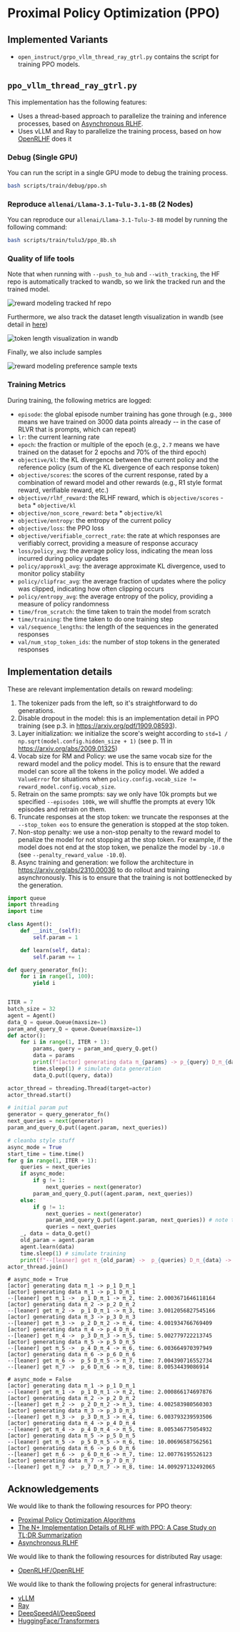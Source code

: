 # Proximal Policy Optimization (PPO)



## Implemented Variants

- `open_instruct/grpo_vllm_thread_ray_gtrl.py` contains the script for training PPO models.



## `ppo_vllm_thread_ray_gtrl.py`


This implementation has the following features:

- Uses a thread-based approach to parallelize the training and inference processes, based on [Asynchronous RLHF](https://arxiv.org/abs/2410.18252).
- Uses vLLM and Ray to parallelize the training process, based on how [OpenRLHF](https://github.com/OpenRLHF/OpenRLHF) does it



### Debug (Single GPU)

You can run the script in a single GPU mode to debug the training process.

```bash
bash scripts/train/debug/ppo.sh
```



### Reproduce `allenai/Llama-3.1-Tulu-3.1-8B` (2 Nodes)

You can reproduce our `allenai/Llama-3.1-Tulu-3-8B` model by running the following command:

```bash
bash scripts/train/tulu3/ppo_8b.sh
```

### Quality of life tools


Note that when running with `--push_to_hub` and `--with_tracking`, the HF repo is automatically tracked to wandb, so we link the tracked run and the trained model.

![reward modeling tracked hf repo](reward_modeling_hf_repo.png)


Furthermore, we also track the dataset length visualization in wandb (see detail in [here](#dataset-processing))


![token length visualization in wandb](reward_modeling_token_wandb.png)


Finally, we also include samples 

![reward modeling preference sample texts](reward_modeling_preference_sample_texts.png)


### Training Metrics

During training, the following metrics are logged:


* `episode`: the global episode number training has gone through (e.g., `3000` means we have trained on 3000 data points already -- in the case of RLVR that is prompts, which can repeat)
* `lr`: the current learning rate
* `epoch`: the fraction or multiple of the epoch (e.g., `2.7` means we have trained on the dataset for 2 epochs and 70% of the third epoch)
* `objective/kl`: the KL divergence between the current policy and the reference policy (sum of the KL divergence of each response token)
* `objective/scores`: the scores of the current response, rated by a combination of reward model and other rewards (e.g., R1 style format reward, verifiable reward, etc.)
* `objective/rlhf_reward`: the RLHF reward, which is `objective/scores` - `beta` * `objective/kl`
* `objective/non_score_reward`: `beta` * `objective/kl`
* `objective/entropy`: the entropy of the current policy
* `objective/loss`: the PPO loss
* `objective/verifiable_correct_rate`: the rate at which responses are verifiably correct, providing a measure of response accuracy
* `loss/policy_avg`: the average policy loss, indicating the mean loss incurred during policy updates
* `policy/approxkl_avg`: the average approximate KL divergence, used to monitor policy stability
* `policy/clipfrac_avg`: the average fraction of updates where the policy was clipped, indicating how often clipping occurs
* `policy/entropy_avg`: the average entropy of the policy, providing a measure of policy randomness
* `time/from_scratch`: the time taken to train the model from scratch
* `time/training`: the time taken to do one training step
* `val/sequence_lengths`: the length of the sequences in the generated responses
* `val/num_stop_token_ids`: the number of stop tokens in the generated responses




## Implementation details

These are relevant implementation details on reward modeling:

1. The tokenizer pads from the left, so it's straightforward to do generations.
1. Disable dropout in the model: this is an implementation detail in PPO training (see p.3. in https://arxiv.org/pdf/1909.08593).
1. Layer initialization: we initialize the score's weight according to `std=1 / np.sqrt(model.config.hidden_size + 1)` (see p. 11 in https://arxiv.org/abs/2009.01325)
1. Vocab size for RM and Policy: we use the same vocab size for the reward model and the policy model. This is to ensure that the reward model can score all the tokens in the policy model. We added a `ValueError` for situations when `policy.config.vocab_size != reward_model.config.vocab_size`.
1. Retrain on the same prompts: say we only have 10k prompts but we specified `--episodes 100k`, we will shuffle the prompts at every 10k episodes and retrain on them.
1. Truncate responses at the stop token: we truncate the responses at the `--stop_token eos` to ensure the generation is stopped at the stop token.
1. Non-stop penalty: we use a non-stop penalty to the reward model to penalize the model for not stopping at the stop token. For example, if the model does not end at the stop token, we penalize the model by `-10.0` (see `--penalty_reward_value -10.0`).
1. Async training and generation: we follow the architecture in https://arxiv.org/abs/2310.00036 to do rollout and training asynchronously. This is to ensure that the training is not bottlenecked by the generation.

```python
import queue
import threading
import time

class Agent():
    def __init__(self):
        self.param = 1

    def learn(self, data):
        self.param += 1

def query_generator_fn():
    for i in range(1, 100):
        yield i


ITER = 7
batch_size = 32
agent = Agent()
data_Q = queue.Queue(maxsize=1)
param_and_query_Q = queue.Queue(maxsize=1)
def actor():
    for i in range(1, ITER + 1):
        params, query = param_and_query_Q.get()
        data = params
        print(f"[actor] generating data π_{params} -> p_{query} D_π_{data}")
        time.sleep(1) # simulate data generation
        data_Q.put((query, data))

actor_thread = threading.Thread(target=actor)
actor_thread.start()

# initial param put
generator = query_generator_fn()
next_queries = next(generator)
param_and_query_Q.put((agent.param, next_queries))

# cleanba style stuff
async_mode = True
start_time = time.time()
for g in range(1, ITER + 1):
    queries = next_queries
    if async_mode:
        if g != 1:
            next_queries = next(generator)
        param_and_query_Q.put((agent.param, next_queries))
    else:
        if g != 1:
            next_queries = next(generator)
            param_and_query_Q.put((agent.param, next_queries)) # note the indent here is different
            queries = next_queries
    _, data = data_Q.get()
    old_param = agent.param
    agent.learn(data)
    time.sleep(1) # simulate training
    print(f"--[leaner] get π_{old_param} ->  p_{queries} D_π_{data} -> π_{agent.param}, time: {time.time() - start_time}")
actor_thread.join()
```
```
# async_mode = True
[actor] generating data π_1 -> p_1 D_π_1
[actor] generating data π_1 -> p_1 D_π_1
--[leaner] get π_1 ->  p_1 D_π_1 -> π_2, time: 2.0003671646118164
[actor] generating data π_2 -> p_2 D_π_2
--[leaner] get π_2 ->  p_1 D_π_1 -> π_3, time: 3.0012056827545166
[actor] generating data π_3 -> p_3 D_π_3
--[leaner] get π_3 ->  p_2 D_π_2 -> π_4, time: 4.001934766769409
[actor] generating data π_4 -> p_4 D_π_4
--[leaner] get π_4 ->  p_3 D_π_3 -> π_5, time: 5.002779722213745
[actor] generating data π_5 -> p_5 D_π_5
--[leaner] get π_5 ->  p_4 D_π_4 -> π_6, time: 6.003664970397949
[actor] generating data π_6 -> p_6 D_π_6
--[leaner] get π_6 ->  p_5 D_π_5 -> π_7, time: 7.004390716552734
--[leaner] get π_7 ->  p_6 D_π_6 -> π_8, time: 8.00534439086914

# async_mode = False
[actor] generating data π_1 -> p_1 D_π_1
--[leaner] get π_1 ->  p_1 D_π_1 -> π_2, time: 2.000866174697876
[actor] generating data π_2 -> p_2 D_π_2
--[leaner] get π_2 ->  p_2 D_π_2 -> π_3, time: 4.002583980560303
[actor] generating data π_3 -> p_3 D_π_3
--[leaner] get π_3 ->  p_3 D_π_3 -> π_4, time: 6.003793239593506
[actor] generating data π_4 -> p_4 D_π_4
--[leaner] get π_4 ->  p_4 D_π_4 -> π_5, time: 8.005346775054932
[actor] generating data π_5 -> p_5 D_π_5
--[leaner] get π_5 ->  p_5 D_π_5 -> π_6, time: 10.00696587562561
[actor] generating data π_6 -> p_6 D_π_6
--[leaner] get π_6 ->  p_6 D_π_6 -> π_7, time: 12.00776195526123
[actor] generating data π_7 -> p_7 D_π_7
--[leaner] get π_7 ->  p_7 D_π_7 -> π_8, time: 14.009297132492065
```



## Acknowledgements

We would like to thank the following resources for PPO theory:

- [Proximal Policy Optimization Algorithms](https://arxiv.org/abs/1707.06347)
- [The N+ Implementation Details of RLHF with PPO: A Case Study on TL;DR Summarization](https://arxiv.org/abs/2403.17031)
- [Asynchronous RLHF](https://arxiv.org/abs/2410.18252)

We would like to thank the following resources for distributed Ray usage:

- [OpenRLHF/OpenRLHF](https://github.com/OpenRLHF/OpenRLHF)


We would like to thank the following projects for general infrastructure:

- [vLLM](https://github.com/vllm-project/vllm)
- [Ray](https://github.com/ray-project/ray)
- [DeepSpeedAI/DeepSpeed](https://github.com/deepspeedai/DeepSpeed)
- [HuggingFace/Transformers](https://github.com/huggingface/transformers)
